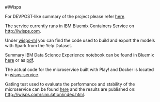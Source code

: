 #iWisps

For DEVPOST-like summary of the project please refer [here](DEVPOST.md).

The service currently runs in IBM Bluemix Containers Service on http://iwisps.com.

Under [wisps-ml]() you can find the code used to build and export the models with
Spark from the Yelp Dataset.

Summary IBM Data Science Experience notebook can be found in Bluemix
[here](https://apsportal.ibm.com/analytics/notebooks/6431ff1e-ca96-4137-b694-75c3b5b39c09/view?access_token=7b090981f11d7266526b11aba296e68563c0ecd01287a9c3b587940e42c7bb29) or as [pdf](wisps-ml/iWisp-public-ibm-notebook.pdf).

The actual code for the microservice built with
Play! and Docker is located in [wisps-service]().

Gatling test used to evaluate the performance
and stability of the microservice can be found
[here](wisps-ml/src/test/scala/wisps/IwispsSimulation.scala) and the
results are published on: http://iwisps.com/simulation/index.html.

